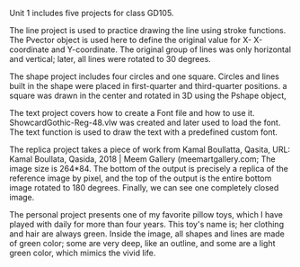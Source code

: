 Unit 1 includes five projects for class GD105. 

The line project is used to practice drawing the line using stroke functions. The Pvector object is used here to define the original value for X- X-coordinate and Y-coordinate. The original group of lines was only horizontal and vertical; later, all lines were rotated to 30 degrees. 

The shape project includes four circles and one square. Circles and lines built in the shape were placed in first-quarter and third-quarter positions. a square was drawn in the center and rotated in 3D using the Pshape object,

The text project covers how to create a Font file and how to use it. ShowcardGothic-Reg-48.vlw was created and later used to load the font. The text function is used to draw the text with a predefined custom font. 

The replica project takes a piece of work from Kamal Boullatta, Qasita, URL: Kamal Boullata, Qasida, 2018 | Meem Gallery (meemartgallery.com;  The image size is 264*84. The bottom of the output is precisely a replica of the reference image by pixel, and the top of the output is the entire bottom image rotated to 180 degrees. Finally, we can see one completely closed image. 

The personal project presents one of my favorite pillow toys, which I have played with daily for more than four years. This toy's name is; her clothing and hair are always green. Inside the image, all shapes and lines are made of green color; some are very deep, like an outline, and some are a light green color, which mimics the vivid life. 
